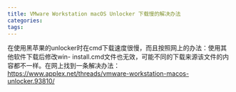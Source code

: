 ```yaml
---
title: VMware Workstation macOS Unlocker 下载慢的解决办法
categories: 
tags: 
---
```

在使用黑苹果的unlocker时在cmd下载速度很慢，而且按照网上的办法：使用其他软件下载后修改win-
install.cmd文件也无效，可能不同的下载来源该文件的内容都不一样。在网上找到一条解决办法：  
https://www.applex.net/threads/vmware-workstation-macos-unlocker.93810/

